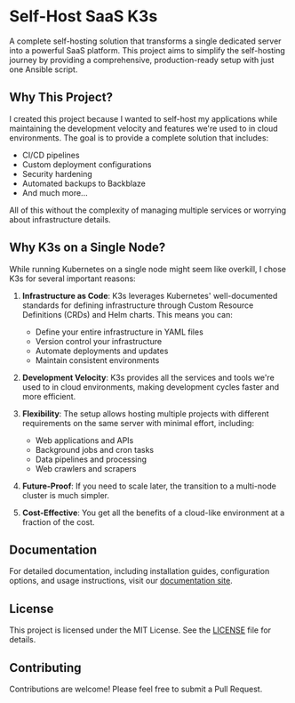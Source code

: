 # Self-Host SaaS K3s

A complete self-hosting solution that transforms a single dedicated server into a powerful SaaS platform. This project aims to simplify the self-hosting journey by providing a comprehensive, production-ready setup with just one Ansible script.

## Why This Project?

I created this project because I wanted to self-host my applications while maintaining the development velocity and features we're used to in cloud environments. The goal is to provide a complete solution that includes:

- CI/CD pipelines
- Custom deployment configurations
- Security hardening
- Automated backups to Backblaze
- And much more...

All of this without the complexity of managing multiple services or worrying about infrastructure details.

## Why K3s on a Single Node?

While running Kubernetes on a single node might seem like overkill, I chose K3s for several important reasons:

1. **Infrastructure as Code**: K3s leverages Kubernetes' well-documented standards for defining infrastructure through Custom Resource Definitions (CRDs) and Helm charts. This means you can:
   - Define your entire infrastructure in YAML files
   - Version control your infrastructure
   - Automate deployments and updates
   - Maintain consistent environments

2. **Development Velocity**: K3s provides all the services and tools we're used to in cloud environments, making development cycles faster and more efficient.

3. **Flexibility**: The setup allows hosting multiple projects with different requirements on the same server with minimal effort, including:
   - Web applications and APIs
   - Background jobs and cron tasks
   - Data pipelines and processing
   - Web crawlers and scrapers

4. **Future-Proof**: If you need to scale later, the transition to a multi-node cluster is much simpler.

5. **Cost-Effective**: You get all the benefits of a cloud-like environment at a fraction of the cost.

## Documentation

For detailed documentation, including installation guides, configuration options, and usage instructions, visit our [documentation site](https://humansoftware.github.io/self-host-saas-k3s/).

## License

This project is licensed under the MIT License. See the [LICENSE](LICENSE) file for details.

## Contributing

Contributions are welcome! Please feel free to submit a Pull Request.